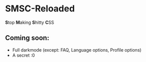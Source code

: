 # SMSC-Reloaded
**S**top **M**aking **S**hitty **C**SS

## Coming soon:
- Full darkmode (except: FAQ, Language options, Profile options)
- A secret :0